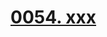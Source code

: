 # [0054. xxx](https://github.com/Tdahuyou/TNotes.react/tree/main/0054.%20xxx)

<!-- region:toc -->

<!-- endregion:toc -->
